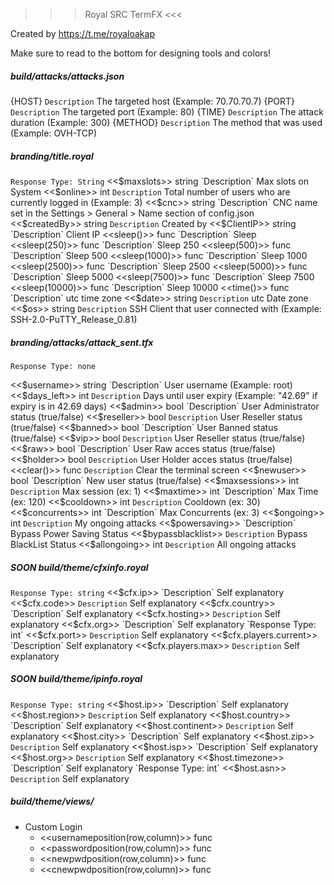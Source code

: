 >>> Royal SRC TermFX <<<

Created by https://t.me/royaloakap

Make sure to read to the bottom for designing tools and colors!


##### build/attacks/attacks.json  #####

{HOST}                              `Description` The targeted host (Example: 70.70.70.7)
{PORT}                              `Description` The targeted port (Example: 80)
{TIME}                              `Description` The attack duration (Example: 300)
{METHOD}                            `Description` The method that was used (Example: OVH-TCP)

##### branding/title.royal #####
`Response Type: String`
<<$maxslots>> string                `Description` Max slots on System
<<$online>> int                    `Description` Total number of users who are currently logged in (Example: 3)
<<$cnc>> string                    `Description` CNC name set in the Settings > General > Name section of config.json
<<$createdBy>> string               `Description` Created by
<<$ClientIP>> string               `Description` Client IP
<<sleep()>> func                   `Description` Sleep 
<<sleep(250)>> func                   `Description` Sleep 250
<<sleep(500)>> func                   `Description` Sleep 500
<<sleep(1000)>> func                   `Description` Sleep 1000
<<sleep(2500)>> func                   `Description` Sleep 2500
<<sleep(5000)>> func                   `Description` Sleep 5000
<<sleep(7500)>> func                   `Description` Sleep 7500
<<sleep(10000)>> func                   `Description` Sleep 10000
<<time()>> func                    `Description` utc time zone
<<$date>> string                   `Description` utc Date zone
<<$os>> string                     `Description` SSH Client that user connected with (Example: SSH-2.0-PuTTY_Release_0.81)


##### branding/attacks/attack_sent.tfx #####
`Response Type: none`

<<$username>> string              `Description` User username (Example: root)
<<$days_left>> int                `Description` Days until user expiry (Example: "42.69" if expiry is in 42.69 days)
<<$admin>> bool                   `Description` User Administrator status (true/false)
<<$reseller>> bool                `Description` User Reseller status (true/false)
<<$banned>> bool                  `Description` User Banned status (true/false)
<<$vip>> bool                     `Description` User Reseller status (true/false)
<<$raw>> bool                     `Description` User Raw acces status (true/false)
<<$holder>> bool                  `Description` User Holder acces status (true/false)
<<clear()>> func                  `Description` Clear the terminal screen
<<$newuser>> bool                 `Description` New user status (true/false)
<<$maxsessions>> int              `Description` Max session (ex: 1)
<<$maxtime>> int                  `Description` Max Time (ex: 120)
<<$cooldown>> int                 `Description` Cooldown (ex: 30)
<<$concurrents>> int              `Description` Max Concurrents (ex: 3)
<<$ongoing>> int                `Description` My ongoing attacks
<<$powersaving>>                  `Description` Bypass Power Saving Status
<<$bypassblacklist>>              `Description` Bypass BlackList Status
<<$allongoing>> int                  `Description` All ongoing attacks

##### SOON build/theme/cfxinfo.royal #####

`Response Type: string`
<<$cfx.ip>>                         `Description` Self explanatory
<<$cfx.code>>                       `Description` Self explanatory
<<$cfx.country>>                    `Description` Self explanatory
<<$cfx.hosting>>                    `Description` Self explanatory
<<$cfx.org>>                        `Description` Self explanatory
`Response Type: int`
<<$cfx.port>>                       `Description` Self explanatory
<<$cfx.players.current>>            `Description` Self explanatory
<<$cfx.players.max>>                `Description` Self explanatory

##### SOON build/theme/ipinfo.royal #####

`Response Type: string`
<<$host.ip>>                        `Description` Self explanatory
<<$host.region>>                    `Description` Self explanatory
<<$host.country>>                   `Description` Self explanatory
<<$host.continent>>                 `Description` Self explanatory
<<$host.city>>                      `Description` Self explanatory
<<$host.zip>>                       `Description` Self explanatory
<<$host.isp>>                       `Description` Self explanatory
<<$host.org>>                       `Description` Self explanatory
<<$host.timezone>>                  `Description` Self explanatory
`Response Type: int`
<<$host.asn>>                       `Description` Self explanatory



##### build/theme/views/ #####
- Custom Login
    - <<usernameposition(row,column)>> func
    - <<passwordposition(row,column)>> func
    - <<newpwdposition(row,column)>> func
    - <<cnewpwdposition(row,column)>> func

